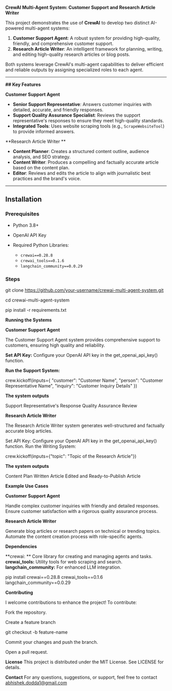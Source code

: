 **CrewAI Multi-Agent System: Customer Support and Research Article Writer**

This project demonstrates the use of **CrewAI** to develop two distinct AI-powered multi-agent systems:
1. **Customer Support Agent**: A robust system for providing high-quality, friendly, and comprehensive customer support.
2. **Research Article Writer**: An intelligent framework for planning, writing, and editing high-quality research articles or blog posts.

Both systems leverage CrewAI's multi-agent capabilities to deliver efficient and reliable outputs by assigning specialized roles to each agent.

---

**## Key Features**

**Customer Support Agent**

- **Senior Support Representative**: Answers customer inquiries with detailed, accurate, and friendly responses.
- **Support Quality Assurance Specialist**: Reviews the support representative's responses to ensure they meet high-quality standards.
- **Integrated Tools**: Uses website scraping tools (e.g., `ScrapeWebsiteTool`) to provide informed answers.

**Research Article Writer
**
- **Content Planner**: Creates a structured content outline, audience analysis, and SEO strategy.
- **Content Writer**: Produces a compelling and factually accurate article based on the content plan.
- **Editor**: Reviews and edits the article to align with journalistic best practices and the brand's voice.

---

## Installation

### Prerequisites

- Python 3.8+

- OpenAI API Key

- Required Python Libraries:
  - `crewai==0.28.8`
  - `crewai_tools==0.1.6`
  - `langchain_community==0.0.29`

### Steps
   git clone https://github.com/your-username/crewai-multi-agent-system.git
   
   cd crewai-multi-agent-system
   
   pip install -r requirements.txt

**Running the Systems**

**Customer Support Agent**

The Customer Support Agent system provides comprehensive support to customers, ensuring high quality and reliability.

**Set API Key:** Configure your OpenAI API key in the get_openai_api_key() function.

**Run the Support System:**

crew.kickoff(inputs={
    "customer": "Customer Name",
    "person": "Customer Representative Name",
    "inquiry": "Customer Inquiry Details"
})


**The system outputs**

Support Representative's Response
Quality Assurance Review


**Research Article Writer**

The Research Article Writer system generates well-structured and factually accurate blog articles.

Set API Key: Configure your OpenAI API key in the get_openai_api_key() function.
Run the Writing System:

crew.kickoff(inputs={"topic": "Topic of the Research Article"})

**The system outputs**

Content Plan
Written Article
Edited and Ready-to-Publish Article

**Example Use Cases**

**Customer Support Agent**

Handle complex customer inquiries with friendly and detailed responses.
Ensure customer satisfaction with a rigorous quality assurance process.

**Research Article Writer**

Generate blog articles or research papers on technical or trending topics.
Automate the content creation process with role-specific agents.

**Dependencies**

**crewai: ** Core library for creating and managing agents and tasks.
**crewai_tools:** Utility tools for web scraping and search.
**langchain_community:** For enhanced LLM integration.

pip install crewai==0.28.8 crewai_tools==0.1.6 langchain_community==0.0.29

**Contributing**

I welcome contributions to enhance the project! To contribute:

Fork the repository.

Create a feature branch

git checkout -b feature-name

Commit your changes and push the branch.

Open a pull request.

**License**
This project is distributed under the MIT License. See LICENSE for details.

**Contact**
For any questions, suggestions, or support, feel free to contact abhishek.dodda1@gmail.com

